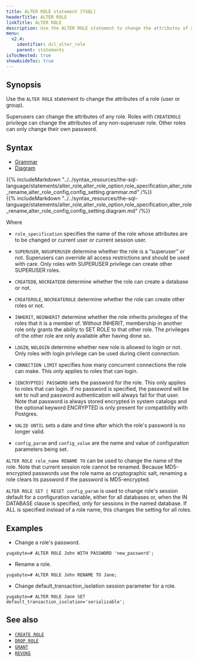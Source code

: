```yaml
---
title: ALTER ROLE statement [YSQL]
headerTitle: ALTER ROLE
linkTitle: ALTER ROLE
description: Use the ALTER ROLE statement to change the attributes of a role (user or group).
menu:
  v2.4:
    identifier: dcl_alter_role
    parent: statements
isTocNested: true
showAsideToc: true
---
```


## Synopsis

Use the `ALTER ROLE` statement to change the attributes of a role (user or group).

Superusers can change the attributes of any role. Roles with `CREATEROLE` privilege can change the attributes of any non-superuser role.
Other roles can only change their own password.

## Syntax

<ul class="nav nav-tabs nav-tabs-yb">
  <li >
    <a href="#grammar" class="nav-link active" id="grammar-tab" data-toggle="tab" role="tab" aria-controls="grammar" aria-selected="true">
      <i class="fas fa-file-alt" aria-hidden="true"></i>
      Grammar
    </a>
  </li>
  <li>
    <a href="#diagram" class="nav-link" id="diagram-tab" data-toggle="tab" role="tab" aria-controls="diagram" aria-selected="false">
      <i class="fas fa-project-diagram" aria-hidden="true"></i>
      Diagram
    </a>
  </li>
</ul>

<div class="tab-content">
  <div id="grammar" class="tab-pane fade show active" role="tabpanel" aria-labelledby="grammar-tab">
    {{% includeMarkdown "../../syntax_resources/the-sql-language/statements/alter_role,alter_role_option,role_specification,alter_role_rename,alter_role_config,config_setting.grammar.md" /%}}
  </div>
  <div id="diagram" class="tab-pane fade" role="tabpanel" aria-labelledby="diagram-tab">
    {{% includeMarkdown "../../syntax_resources/the-sql-language/statements/alter_role,alter_role_option,role_specification,alter_role_rename,alter_role_config,config_setting.diagram.md" /%}}
  </div>
</div>

Where

- `role_specification` specifies the name of the role whose attributes are to be changed or current user or current session user.

- `SUPERUSER`, `NOSUPERUSER` determine whether the role is a “superuser” or not. Superusers can override all access restrictions and should be used with care.
Only roles with SUPERUSER privilege can create other SUPERUSER roles.
- `CREATEDB`, `NOCREATEDB` determine whether the role can create a database or not.
- `CREATEROLE`, `NOCREATEROLE` determine whether the role can create other roles or not.
- `INHERIT`, `NOINHERIT` determine whether the role inherits privileges of the roles that it is a member of.
Without INHERIT, membership in another role only grants the ability to SET ROLE to that other role. The privileges of the other role are only available after having done so.
- `LOGIN`, `NOLOGIN` determine whether new role is allowed to login or not. Only roles with login privilege can be used during client connection.
- `CONNECTION LIMIT` specifies how many concurrent connections the role can make. This only applies to roles that can login.
- `[ENCRYPTED] PASSWORD` sets the password for the role. This only applies to roles that can login.
If no password is specified, the password will be set to null and password authentication will always fail for that user.
Note that password is always stored encrypted in system catalogs and the optional keyword ENCRYPTED is only present for compatibility with Postgres.
- `VALID UNTIL` sets a date and time after which the role's password is no longer valid.

- `config_param` and `config_value` are the name and value of configuration parameters being set.

`ALTER ROLE role_name RENAME TO` can be used to change the name of the role. Note that current session role cannot be renamed.
Because MD5-encrypted passwords use the role name as cryptographic salt, renaming a role clears its password if the password is MD5-encrypted.

`ALTER ROLE SET | RESET config_param` is used to change role's session default for a configuration variable, either for all databases or, when the IN DATABASE clause is specified, only for sessions in the named database. If ALL is specified instead of a role name, this changes the setting for all roles.

## Examples

- Change a role's password.

```plpgsql
yugabyte=# ALTER ROLE John WITH PASSWORD 'new_password';
```

- Rename a role.

```plpgsql
yugabyte=# ALTER ROLE John RENAME TO Jane;
```

- Change default_transaction_isolation session parameter for a role.

```plpgsql
yugabyte=# ALTER ROLE Jane SET default_transaction_isolation='serializable';
```

## See also

- [`CREATE ROLE`](../dcl_create_role)
- [`DROP ROLE`](../dcl_drop_role)
- [`GRANT`](../dcl_grant)
- [`REVOKE`](../dcl_revoke)

